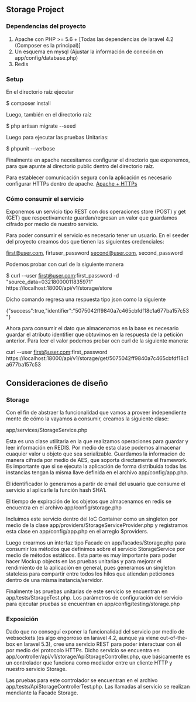 ## Storage Project

### Dependencias del proyecto

1) Apache con PHP >= 5.6 + [Todas las dependencias de laravel 4.2 (Composer es la principal)]
2) Un esquema en mysql (Ajustar la información de conexión en app/config/database.php)
3) Redis

### Setup

En el directorio raíz ejecutar

$ composer install

Luego, también en el directorio raíz

$ php artisan migrate --seed

Luego para ejecutar las pruebas Unitarias:

$ phpunit --verbose

Finalmente en apache necesitamos configurar el directorio que exponemos,  para que apunte al directorio public dentro del directorio raíz.

Para establecer comunicación segura con la aplicación es necesario configurar HTTPs dentro de apache. [Apache + HTTPs](https://httpd.apache.org/docs/2.4/ssl/ssl_howto.html)


### Cómo consumir el servicio

Exponemos un servicio tipo REST con dos operaciones store (POST) y get (GET) que respectivamente guardan/regresan un valor que guardamos cifrado por medio de nuestro servicio.

Para poder consumir el servicio es necesario tener un usuario. En el seeder del proyecto creamos dos que tienen las siguientes credenciales:

first@user.com, firtuser_password
second@user.com, second_password

Podemos probar con curl de la siguiente manera

 $ curl --user first@user.com:first_password  -d "source_data=03218000011835971" https://localhost:18000/api/v1/storage/store

 Dicho comando regresa una respuesta tipo json como la siguiente

 {"success":true,"identifier":"5075042ff9840a7c465cbfdf18c1a677ba157c53"}

 Ahora para consumir el dato que almacenamos en la base es necesario guardar el atributo identifier que obtuvimos en la respuesta de la petición anterior. Para leer el valor podemos probar ocn curl de la siguiente manera:

 curl --user first@user.com:first_password https://localhost:18000/api/v1/storage/get/5075042ff9840a7c465cbfdf18c1a677ba157c53



## Consideraciones de diseño

### Storage

Con el fin de abstraer la funcionalidad que vamos a proveer independiente mente de cómo la vayamos a consumir, creamos la siguiente clase:

app/services/StorageService.php

Esta es una clase utilitaria en la que realizamos operaciones para guardar y leer información en REDIS. Por medio de esta clase podemos almacenar cuaquier valor u objeto que sea serializable.
Guardamos la informacion de manera cifrada por medio de AES, que soporta directamente el framework. Es importante que si se ejecuta la aplicación de forma distribuida todas las instancias tengan la misma llave definida en el archivo app/config/app.php.

El identificador lo generamos a partir de email del usuario que consume el servicio al aplicarle la función hash SHA1. 

El tiempo de expiración de los objetos que almacenamos en redis se encuentra en el archivo app/config/storage.php

Incluimos este servicio dentro del IoC Container como un singleton por medio de la clase app/providers/StorageServiceProvider.php y registramos esta clase en app/config/app.php en el arreglo $providers.

Luego crearmos un interfaz tipo Facade en app/facades/Storage.php para consumir los métodos que definimos sobre el servicio StorageService por medio de métodos estáticos. Esta parte es muy importante para poder hacer Mockup objects en las pruebas unitarias y para mejorar el rendimiento de la aplicación en general, pues generamos un singleton stateless para compartir entre todos los hilos que atiendan peticiones dentro de una misma instancia/servidor.

Finalmente las pruebas unitarias de este servicio se encuentran en app/tests/StorageTest.php. Los parámetros de configuración del servicio para ejecutar pruebas se encuentran en app/config/testing/storage.php

### Exposición

Dado que no conseguí exponer la funcionalidad del servicio por medio de websockets (es algo engorroso en laravel 4.2, aunque ya viene out-of-the-box en laravel 5.3), cree una servicio REST para poder interactuar con él por medio del protocolo HTTPs. Dicho servicio se encuentra en app/controller/api/v1/storage/ApiStorageController.php, que básicamente es un controlador que funciona como mediador entre un cliente HTTP y nuestro servicio Storage.

Las pruebas para este controlador se encuentran en el archivo app/tests/ApiStorageControllerTest.php. Las llamadas al servicio se realizan mendiante la Facade Storage.
